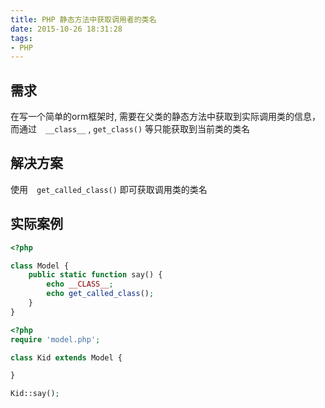 ```yaml
---
title: PHP 静态方法中获取调用者的类名
date: 2015-10-26 18:31:28
tags:
- PHP
---
```


## 需求

在写一个简单的orm框架时, 需要在父类的静态方法中获取到实际调用类的信息，
而通过　`__class__` ,  `get_class()` 等只能获取到当前类的类名

## 解决方案

使用　`get_called_class()` 即可获取调用类的类名

<!-- more -->

## 实际案例

``` php
<?php

class Model {
    public static function say() {
        echo __CLASS__;
        echo get_called_class();
    }
}

```

``` php
<?php
require 'model.php';

class Kid extends Model {

}

Kid::say();
```
